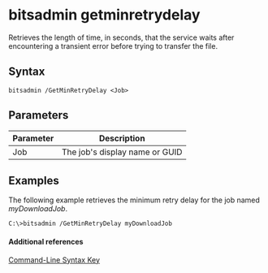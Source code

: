 # bitsadmin getminretrydelay



Retrieves the length of time, in seconds, that the service waits after encountering a transient error before trying to transfer the file.

## Syntax

```
bitsadmin /GetMinRetryDelay <Job>
```

## Parameters

|Parameter|Description|
|---------|-----------|
|Job|The job's display name or GUID|

## <a name="BKMK_examples"></a>Examples

The following example retrieves the minimum retry delay for the job named *myDownloadJob*.
```
C:\>bitsadmin /GetMinRetryDelay myDownloadJob
```

#### Additional references

[Command-Line Syntax Key](command-line-syntax-key.md)